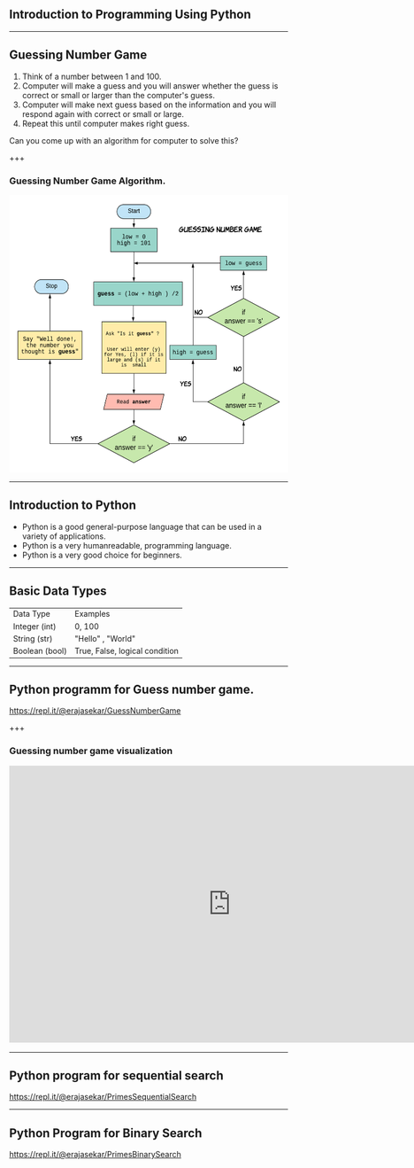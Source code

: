 ## Introduction to Programming Using Python

---

## Guessing Number Game

1. Think of a number between 1 and 100.
2. Computer will make a guess and you will answer whether the guess is correct or small or larger than the computer's guess.
3. Computer will make next guess based on the information and you will respond again with correct or small or large.
4. Repeat this until computer makes right guess.

Can you come up with an algorithm for computer to solve this?

+++

### Guessing Number Game Algorithm.

<img src="assets/image/guessing-number-algorithm.png" alt="Guessing number game algorithm" width="600px" height="500px">

---

## Introduction to Python

- Python is a good general-purpose language that can be used in a variety of applications.
- Python is a very humanreadable, programming language.
- Python is a very good choice for beginners.

---

## Basic Data Types

<table>
	<tr>
		<td>Data Type </td>
		<td>Examples </td>
	</tr>
	<tr>
		<td>Integer (int)</td>
		<td>0, 100</td>
	</tr>
	<tr>
		<td>String (str)</td>
		<td>"Hello" , "World"</td>
	</tr>
	<tr>
		<td>Boolean (bool)</td>
		<td>True, False, logical condition</td>
	</tr>
</table>

---

## Python programm for Guess number game.

https://repl.it/@erajasekar/GuessNumberGame

+++

### Guessing number game visualization

<iframe width="800" height="500" frameborder="0" src="https://pythontutor.com/iframe-embed.html#code=answer%3D%22%22%0Alow%3D0%0Ahigh%3D101%0A%23count%3D0%0A%0Aprint%28%22Think%20a%20Number%20from%201%20to%20100.%20I%20will%20try%20to%20guess%20it.%22%29%0A%23input%28%22Press%20Enter%20to%20continue...%5Cn%22%29%0A%0Awhile%20answer!%3D%22y%22%3A%0A%20%20%20%20guess%3D%28low%20%2B%20high%29//2%0A%20%20%20%20%23count%3Dcount%20%2B%201%0A%20%20%20%20print%20%28%22Is%20it%20%22,%20guess,%20%22%3F%5Cn%22%29%0A%20%20%20%20answer%3Dinput%28%22Type%3A%20%28y%29%20for%20Yes,%20or%20%28l%29%20if%20it%20is%20to%20Large,%20or%20%28s%29%20if%20it%20is%20to%20Small%3A%22%29%0A%20%20%20%20if%20answer%3D%3D%22l%22%3A%0A%20%20%20%20%20%20high%3Dguess%0A%20%20%20%20elif%20answer%3D%3D%22s%22%3A%0A%20%20%20%20%20%20low%3Dguess%0A%20%20%20%20elif%20answer%3D%3D%22y%22%3A%0A%20%20%20%20%20%20break%0A%0Aprint%28%22%5CnGreat!%20the%20number%20that%20you%20thought%20is%3A%20%22,%20guess%29%0A%23print%28%22%5Cn%20Guessed%20in%20%22%20%2B%20str%28count%29%20%2B%20%22%20tries%20%22%29%0A&codeDivHeight=400&codeDivWidth=350&cumulative=false&curInstr=0&heapPrimitives=false&origin=opt-frontend.js&py=3&rawInputLstJSON=%5B%5D&textReferences=false"> </iframe>

---

## Python program for sequential search

https://repl.it/@erajasekar/PrimesSequentialSearch

---

## Python Program for Binary Search

https://repl.it/@erajasekar/PrimesBinarySearch


